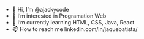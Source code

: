- 👋 Hi, I’m @ajackycode
- 👀 I’m interested in Programation Web
- 🌱 I’m currently learning HTML, CSS, Java, React
- 📫 How to reach me linkedin.com/in/jaquebatista/
   
<!---
ajackycode/ajackycode is a ✨ special ✨ repository because its `README.md` (this file) appears on your GitHub profile.
You can click the Preview link to take a look at your changes.
--->
